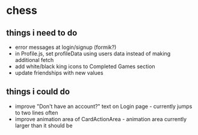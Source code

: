 # chess

## things i need to do
- error messages at login/signup (formik?)
- in Profile.js, set profileData using users data instead of making additional fetch
- add white/black king icons to Completed Games section
- update friendships with new values

## things i could do
- improve "Don't have an account?" text on Login page - currently jumps to two lines often
- improve animation area of CardActionArea - animation area currently larger than it should be